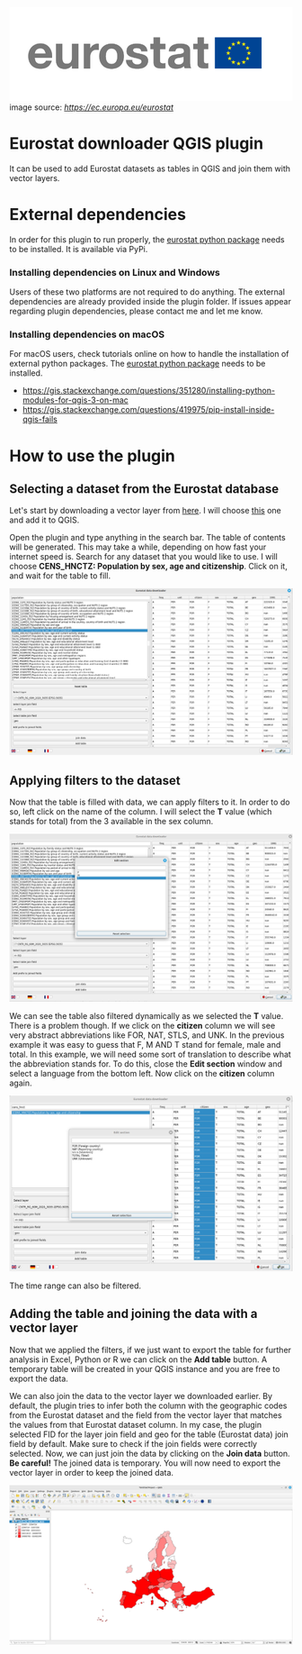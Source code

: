 ![Alt text](assets/eurostat.png "Title")
image source: *https://ec.europa.eu/eurostat*

# Eurostat downloader QGIS plugin

It can be used to add Eurostat datasets as tables in QGIS and join them with vector layers.

# External dependencies

In order for this plugin to run properly, the [eurostat python package](https://pypi.org/project/eurostat/) needs to be installed. It is available via PyPi.

### Installing dependencies on Linux and Windows

Users of these two platforms are not required to do anything. The external dependencies are already provided inside the plugin folder. If issues appear regarding plugin dependencies, please contact me and let me know.

### Installing dependencies on macOS

For macOS users, check tutorials online on how to handle the installation of external python packages. The [eurostat python package](https://pypi.org/project/eurostat/) needs to be installed.

- https://gis.stackexchange.com/questions/351280/installing-python-modules-for-qgis-3-on-mac
- https://gis.stackexchange.com/questions/419975/pip-install-inside-qgis-fails

# How to use the plugin

## Selecting a dataset from the Eurostat database

Let's start by downloading a vector layer from [here](https://ec.europa.eu/eurostat/web/gisco/geodata/reference-data/administrative-units-statistical-units/countries). I will choose [this](https://gisco-services.ec.europa.eu/distribution/v2/countries/download/ref-countries-2020-60m.shp.zip) one and add it to QGIS.

Open the plugin and type anything in the search bar. The table of contents will be generated. This may take a while, depending on how fast your internet speed is. Search for any dataset that you would like to use. I will choose **CENS_HNCTZ: Population by sex, age and citizenship**. Click on it, and wait for the table to fill.

![Alt text](assets/how_to_use_the_plugin_1.png "Title")

## Applying filters to the dataset

Now that the table is filled with data, we can apply filters to it. In order to do so, left click on the name of the column. I will select the **T** value (which stands for total) from the 3 available in the sex column.

![Alt text](assets/how_to_use_the_plugin_2.png "Title")

We can see the table also filtered dynamically as we selected the **T** value. There is a problem though. If we click on the **citizen** column we will see very abstract abbreviations like FOR, NAT, STLS, and UNK. In the previous example it was easy to guess that F, M AND T stand for female, male and total. In this example, we will need some sort of translation to describe what the abbreviation stands for. To do this, close the **Edit section** window and select a language from the bottom left. Now click on the **citizen** column again.

![Alt text](assets/how_to_use_the_plugin_3.png "Title")

The time range can also be filtered.

## Adding the table and joining the data with a vector layer

Now that we applied the filters, if we just want to export the table for further analysis in Excel, Python or R we can click on the **Add table** button. A temporary table will be created in your QGIS instance and you are free to export the data.

We can also join the data to the vector layer we downloaded earlier. By default, the plugin tries to infer both the column with the geographic codes from the Eurostat dataset and the field from the vector layer that matches the values from that Eurostat dataset column. In my case, the plugin selected FID for the layer join field and geo for the table (Eurostat data) join field by default. Make sure to check if the join fields were correctly selected. Now, we can just join the data by clicking on the **Join data** button. **Be careful!** The joined data is temporary. You will now need to export the vector layer in order to keep the joined data.

![Alt text](assets/how_to_use_the_plugin_4.png "Title")